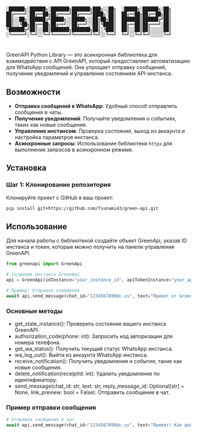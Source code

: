 ```plaintext
░██████╗░██████╗░███████╗███████╗███╗░░██╗  ░█████╗░██████╗░██╗
██╔════╝░██╔══██╗██╔════╝██╔════╝████╗░██║  ██╔══██╗██╔══██╗██║
██║░░██╗░██████╔╝█████╗░░█████╗░░██╔██╗██║  ███████║██████╔╝██║
██║░░╚██╗██╔══██╗██╔══╝░░██╔══╝░░██║╚████║  ██╔══██║██╔═══╝░██║
╚██████╔╝██║░░██║███████╗███████╗██║░╚███║  ██║░░██║██║░░░░░██║
░╚═════╝░╚═╝░░╚═╝╚══════╝╚══════╝╚═╝░░╚══╝  ╚═╝░░╚═╝╚═╝░░░░░╚═╝
```
#

GreenAPI Python Library — это асинхронная библиотека для взаимодействия с API GreenAPI, который предоставляет автоматизацию для WhatsApp сообщений. Она упрощает отправку сообщений, получение уведомлений и управление состоянием API-инстанса.

## Возможности

- **Отправка сообщений в WhatsApp**: Удобный способ отправлять сообщения в чаты.
- **Получение уведомлений**: Получайте уведомления о событиях, таких как новые сообщения.
- **Управление инстансом**: Проверка состояния, выход из аккаунта и настройка параметров инстанса.
- **Асинхронные запросы**: Использование библиотеки `httpx` для выполнения запросов в асинхронном режиме.

## Установка

### Шаг 1: Клонирование репозитория

Клонируйте проект с GitHub в ваш проект:

```bash
pip install git+https://github.com/Tsunami43/green-api.git
```

## Использование
Для начала работы с библиотекой создайте объект GreenApi, указав ID инстанса и токен, которые можно получить на панели управления GreenAPI.
```python
from greenapi import GreenApi

# Создание инстанса GreenApi
api = GreenApi(idInstance="your_instance_id", apiTokenInstance="your_api_token")

# Пример: Отправка сообщения
await api.send_message(chat_id="1234567890@c.us", text="Привет от GreenApi!")
```

### Основные методы
* get_state_instance(): Проверить состояние вашего инстанса GreenAPI.
* authorization_code(phone: int): Запросить код авторизации для номера телефона.
* get_wa_status(): Получить текущий статус WhatsApp инстанса.
* wa_log_out(): Выйти из аккаунта WhatsApp инстанса.
* receive_notification(): Получить уведомления и события, такие как новые сообщения.
* delete_notification(receiptId: int): Удалить уведомление по идентификатору.
* send_message(chat_id: str, text: str, reply_message_id: Optional[str] = None, link_preview: bool = False): Отправить сообщение в чат.


### Пример отправки сообщения
```python
# Отправка сообщения в чат
await api.send_message(chat_id="1234567890@c.us", text="Привет! Как дела?")

```

